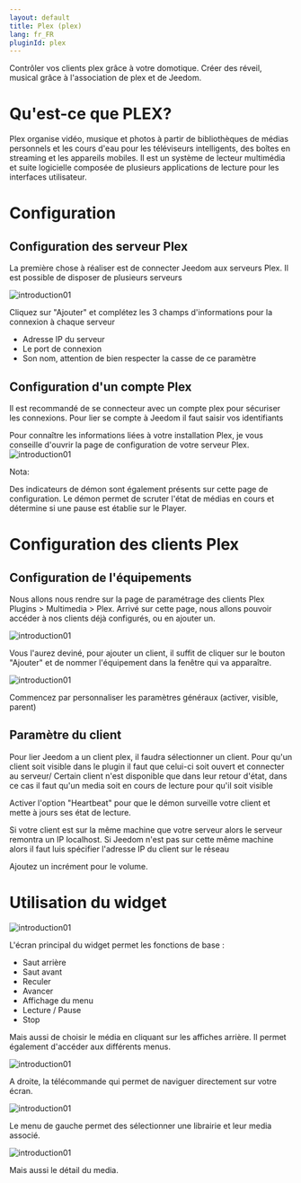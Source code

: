 ```yaml
---
layout: default
title: Plex (plex)
lang: fr_FR
pluginId: plex
---
```

Contrôler vos clients plex grâce à votre domotique.
Créer des réveil, musical grâce à l'association de plex et de Jeedom.

Qu'est-ce que PLEX?
===================

Plex organise vidéo, musique et photos à partir de bibliothèques de médias personnels et les cours d'eau pour les téléviseurs intelligents, des boîtes en streaming et les appareils mobiles. Il est un système de lecteur multimédia et suite logicielle composée de plusieurs applications de lecture pour les interfaces utilisateur.


Configuration
=============

Configuration des serveur Plex
------------------------------
La première chose à réaliser est de connecter Jeedom aux serveurs Plex.
Il est possible de disposer de plusieurs serveurs

![introduction01](../images/plex_screenshot_configuration3.JPG)

Cliquez sur "Ajouter" et complétez les 3 champs d'informations pour la connexion à chaque serveur

* Adresse IP du serveur
* Le port de connexion
* Son nom, attention de bien respecter la casse de ce paramètre

Configuration d'un compte Plex
------------------------------
Il est recommandé de se connecteur avec un compte plex pour sécuriser les connexions.
Pour lier se compte à Jeedom il faut saisir vos identifiants

Pour connaître les informations liées à votre installation Plex, je vous conseille d'ouvrir la page de configuration de votre serveur Plex.
![introduction01](../images/plex_screenshot_ServeurConfiguration.jpg)

Nota:

Des indicateurs de démon sont également présents sur cette page de configuration.
Le démon permet de scruter l'état de médias en cours et détermine si une pause est établie sur le Player.


Configuration des clients Plex
==============================

Configuration de l'équipements
-----------------------------
Nous allons nous rendre sur la page de paramétrage des clients Plex Plugins > Multimedia > Plex.
Arrivé sur cette page, nous allons pouvoir accéder à nos clients déjà configurés, ou en ajouter un.

![introduction01](../images/plex_screenshot_configuration1.JPG)

Vous l'aurez deviné, pour ajouter un client, il suffit de cliquer sur le bouton "Ajouter" et de nommer l'équipement dans la fenêtre qui va apparaître.

![introduction01](../images/plex_screenshot_configuration2.JPG)

Commencez par personnaliser les paramètres généraux (activer, visible, parent)

Paramètre du client
------------------

Pour lier Jeedom a un client plex, il faudra sélectionner un client.
Pour qu'un client soit visible dans le plugin il faut que celui-ci soit ouvert et connecter au serveur/
Certain client n'est disponible que dans leur retour d'état, dans ce cas il faut qu'un media soit en cours de lecture pour qu'il soit visible

Activer l'option "Heartbeat" pour que le démon surveille votre client et mette à jours ses état de lecture.

Si votre client est sur la même machine que votre serveur alors le serveur remontra un IP localhost.
Si Jeedom n'est pas sur cette même machine alors il faut luis spécifier l'adresse IP du client sur le réseau

Ajoutez un incrément pour le volume.

Utilisation du widget
=====================

![introduction01](../images/plex_screenshot_widget_principal.jpg)

L'écran principal du widget permet les fonctions de base :

* Saut arrière
* Saut avant
* Reculer
* Avancer
* Affichage du menu
* Lecture / Pause
* Stop

Mais aussi de choisir le média en cliquant sur les affiches arrière.
Il permet également d'accéder aux différents menus.

![introduction01](../images/plex_screenshot_widget_Télécommande.jpg)

A droite, la télécommande qui permet de naviguer directement sur votre écran.

![introduction01](../images/plex_screenshot_widget_Liste.jpg)

Le menu de gauche permet des sélectionner une librairie et leur media associé.

![introduction01](../images/plex_screenshot_widget_Detail.jpg)

Mais aussi le détail du media.

